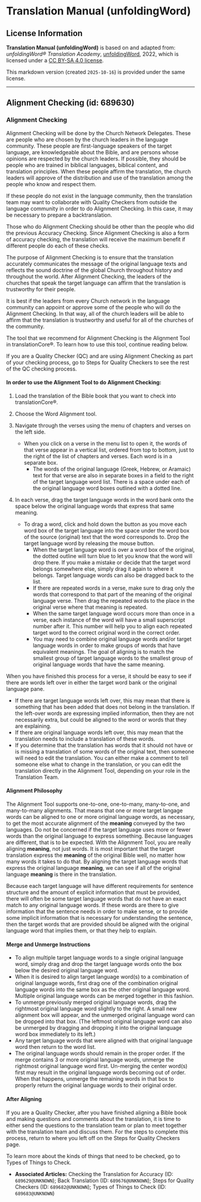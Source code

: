 # Translation Manual (unfoldingWord)

## License Information

**Translation Manual (unfoldingWord)** is based on and adapted from: _unfoldingWord® Translation Academy_, [unfoldingWord](https://unfoldingword.org/utw), 2022, which is licensed under a [CC BY-SA 4.0 license](https://creativecommons.org/licenses/by-sa/4.0/legalcode.en).

This markdown version (created `2025-10-16`) is provided under the same license.



--------------------------------

## Alignment Checking (id: 689630)

### Alignment Checking

Alignment Checking will be done by the Church Network Delegates. These are people who are chosen by the church leaders in the language community. These people are first\-language speakers of the target language, are knowledgeable about the Bible, and are persons whose opinions are respected by the church leaders. If possible, they should be people who are trained in biblical languages, biblical content, and translation principles. When these people affirm the translation, the church leaders will approve of the distribution and use of the translation among the people who know and respect them.

If these people do not exist in the language community, then the translation team may want to collaborate with Quality Checkers from outside the language community in order to do Alignment Checking. In this case, it may be necessary to prepare a backtranslation.

Those who do Alignment Checking should be other than the people who did the previous Accuracy Checking. Since Alignment Checking is also a form of accuracy checking, the translation will receive the maximum benefit if different people do each of these checks.

The purpose of Alignment Checking is to ensure that the translation accurately communicates the message of the original language texts and reflects the sound doctrine of the global Church throughout history and throughout the world. After Alignment Checking, the leaders of the churches that speak the target language can affirm that the translation is trustworthy for their people.

It is best if the leaders from every Church network in the language community can appoint or approve some of the people who will do the Alignment Checking. In that way, all of the church leaders will be able to affirm that the translation is trustworthy and useful for all of the churches of the community.

The tool that we recommend for Alignment Checking is the Alignment Tool in translationCore®. To learn how to use this tool, continue reading below.

If you are a Quality Checker (QC) and are using Alignment Checking as part of your checking process, go to Steps for Quality Checkers to see the rest of the QC checking process.

#### In order to use the Alignment Tool to do Alignment Checking:

1. Load the translation of the Bible book that you want to check into translationCore®.
2. Choose the Word Alignment tool.
3. Navigate through the verses using the menu of chapters and verses on the left side.

    * When you click on a verse in the menu list to open it, the words of that verse appear in a vertical list, ordered from top to bottom, just to the right of the list of chapters and verses. Each word is in a separate box.
        * The words of the original language (Greek, Hebrew, or Aramaic) text for that verse are also in separate boxes in a field to the right of the target language word list. There is a space under each of the original language word boxes outlined with a dotted line.
4. In each verse, drag the target language words in the word bank onto the space below the original language words that express that same meaning.

    * To drag a word, click and hold down the button as you move each word box of the target language into the space under the word box of the source (original) text that the word corresponds to. Drop the target language word by releasing the mouse button.
        * When the target language word is over a word box of the original, the dotted outline will turn blue to let you know that the word will drop there. If you make a mistake or decide that the target word belongs somewhere else, simply drag it again to where it belongs. Target language words can also be dragged back to the list.
        * If there are repeated words in a verse, make sure to drag only the words that correspond to that part of the meaning of the original language verse. Then drag the repeated words to the place in the original verse where that meaning is repeated.
        * When the same target language word occurs more than once in a verse, each instance of the word will have a small superscript number after it. This number will help you to align each repeated target word to the correct original word in the correct order.
        * You may need to combine original language words and/or target language words in order to make groups of words that have equivalent meanings. The goal of aligning is to match the smallest group of target language words to the smallest group of original language words that have the same meaning.

When you have finished this process for a verse, it should be easy to see if there are words left over in either the target word bank or the original language pane.

* If there are target language words left over, this may mean that there is something that has been added that does not belong in the translation. If the left\-over words are expressing implied information, then they are not necessarily extra, but could be aligned to the word or words that they are explaining.
* If there are original language words left over, this may mean that the translation needs to include a translation of these words.
* If you determine that the translation has words that it should not have or is missing a translation of some words of the original text, then someone will need to edit the translation. You can either make a comment to tell someone else what to change in the translation, or you can edit the translation directly in the Alignment Tool, depending on your role in the Translation Team.

#### Alignment Philosophy

The Alignment Tool supports one\-to\-one, one\-to\-many, many\-to\-one, and many\-to\-many alignments. That means that one or more target langage words can be aligned to one or more original language words, as necessary, to get the most accurate alignment of the **meaning** conveyed by the two languages. Do not be concerned if the target language uses more or fewer words than the original language to express something. Because languages are different, that is to be expected. With the Alignment Tool, you are really aligning **meaning**, not just words. It is most important that the target translation express the **meaning** of the original Bible well, no matter how many words it takes to do that. By aligning the target language words that express the original language **meaning**, we can see if all of the original language **meaning** is there in the translation.

Because each target language will have different requirements for sentence structure and the amount of explicit information that must be provided, there will often be some target language words that do not have an exact match to any original language words. If these words are there to give information that the sentence needs in order to make sense, or to provide some implicit information that is necessary for understanding the sentence, then the target words that are provided should be aligned with the original language word that implies them, or that they help to explain.

#### Merge and Unmerge Instructions

* To align multiple target language words to a single original language word, simply drag and drop the target language words onto the box below the desired original language word.
* When it is desired to align target language word(s) to a combination of original language words, first drag one of the combination original language words into the same box as the other original language word. Multiple original language words can be merged together in this fashion.
* To unmerge previously merged original language words, drag the rightmost original language word slightly to the right. A small new alignment box will appear, and the unmerged original language word can be dropped into that box. (The leftmost original language word can also be unmerged by dragging and dropping it into the original language word box immediately to its left.)
* Any target language words that were aligned with that original language word then return to the word list.
* The original language words should remain in the proper order. If the merge contains 3 or more original language words, unmerge the rightmost original language word first. Un\-merging the center word(s) first may result in the original language words becoming out of order. When that happens, unmerge the remaining words in that box to properly return the original language words to their original order.

#### After Aligning

If you are a Quality Checker, after you have finished aligning a Bible book and making questions and comments about the translation, it is time to either send the questions to the translation team or plan to meet together with the translation team and discuss them. For the steps to complete this process, return to where you left off on the Steps for Quality Checkers page.

To learn more about the kinds of things that need to be checked, go to Types of Things to Check.

* **Associated Articles:** Checking the Translation for Accuracy (ID: `689629@UNKNOWN`); Back Translation (ID: `689676@UNKNOWN`); Steps for Quality Checkers (ID: `689682@UNKNOWN`); Types of Things to Check (ID: `689683@UNKNOWN`)

